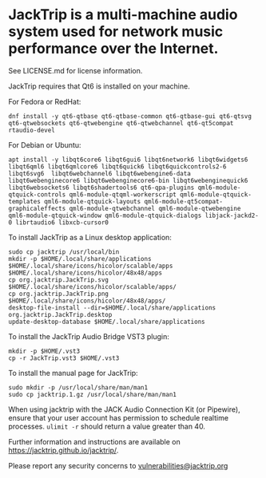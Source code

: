 # JackTrip is a multi-machine audio system used for network music performance over the Internet.

See LICENSE.md for license information.

JackTrip requires that Qt6 is installed on your machine.

For Fedora or RedHat:

```
dnf install -y qt6-qtbase qt6-qtbase-common qt6-qtbase-gui qt6-qtsvg qt6-qtwebsockets qt6-qtwebengine qt6-qtwebchannel qt6-qt5compat rtaudio-devel
```

For Debian or Ubuntu:

```
apt install -y libqt6core6 libqt6gui6 libqt6network6 libqt6widgets6 libqt6qml6 libqt6qmlcore6 libqt6quick6 libqt6quickcontrols2-6 libqt6svg6  libqt6webchannel6 libqt6webengine6-data libqt6webenginecore6 libqt6webenginecore6-bin libqt6webenginequick6 libqt6websockets6 libqt6shadertools6 qt6-qpa-plugins qml6-module-qtquick-controls qml6-module-qtqml-workerscript qml6-module-qtquick-templates qml6-module-qtquick-layouts qml6-module-qt5compat-graphicaleffects qml6-module-qtwebchannel qml6-module-qtwebengine qml6-module-qtquick-window qml6-module-qtquick-dialogs libjack-jackd2-0 librtaudio6 libxcb-cursor0
```

To install JackTrip as a Linux desktop application:

```
sudo cp jacktrip /usr/local/bin
mkdir -p $HOME/.local/share/applications $HOME/.local/share/icons/hicolor/scalable/apps $HOME/.local/share/icons/hicolor/48x48/apps
cp org.jacktrip.JackTrip.svg $HOME/.local/share/icons/hicolor/scalable/apps/
cp org.jacktrip.JackTrip.png $HOME/.local/share/icons/hicolor/48x48/apps/
desktop-file-install --dir=$HOME/.local/share/applications org.jacktrip.JackTrip.desktop
update-desktop-database $HOME/.local/share/applications
```

To install the JackTrip Audio Bridge VST3 plugin:

```
mkdir -p $HOME/.vst3
cp -r JackTrip.vst3 $HOME/.vst3
```

To install the manual page for JackTrip:

```
sudo mkdir -p /usr/local/share/man/man1
sudo cp jacktrip.1.gz /usr/local/share/man/man1
```

When using jacktrip with the JACK Audio Connection Kit (or Pipewire), ensure that your user account has permission to schedule realtime processes.
`ulimit -r` should return a value greater than 40.

Further information and instructions are available on https://jacktrip.github.io/jacktrip/. 

Please report any security concerns to vulnerabilities@jacktrip.org
